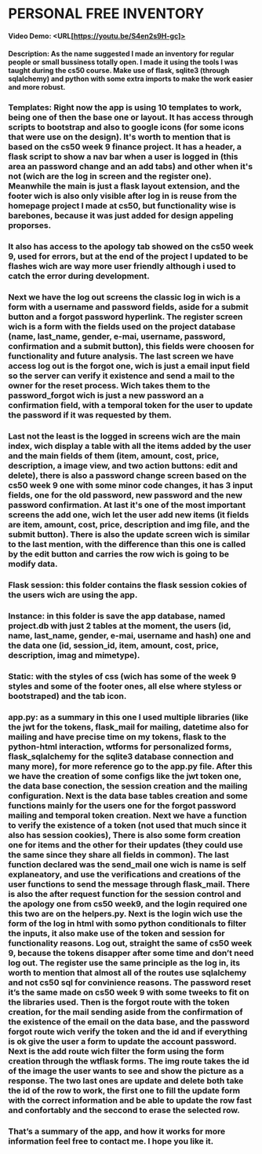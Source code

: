 # PERSONAL FREE INVENTORY
#### Video Demo:  <URL[https://youtu.be/S4en2s9H-gc]>
#### Description: As the name suggested I made an inventory for regular people or small bussiness totally open. I made it using the tools I was taught during the cs50 course. Make use of flask, sqlite3 (through sqlalchemy) and python with some extra imports to make the work easier and more robust.
### Templates: Right now the app is using 10 templates to work, being one of then the base one or layout. It has access through scripts to bootstrap and also to google icons (for some icons that were use on the design). It's worth to mention that is based on the cs50 week 9 finance project. It has a header, a flask script to show a nav bar when a user is logged in (this area an password change and an add tabs) and other when it's not (wich are the log in screen and the register one). Meanwhile the main is just a flask layout extension, and the footer wich is also only visible after log in is reuse from the homepage project I made at cs50, but functionality wise is barebones, because it was just added for design appeling proporses.
### It also has access to the apology tab showed on the cs50 week 9, used for errors, but at the end of the project I updated to be flashes wich are way more user friendly although i used to catch the error during development.
### Next we have the log out screens the classic log in wich is a form with a username and password fields, aside for a submit button and a forgot password hyperlink. The register screen wich is a form with the fields used on the project database (name, last_name, gender, e-mai, username, password, confirmation and a submit button), this fields were choosen for functionality and future analysis. The last screen we have access log out is the forgot one, wich is just a email input field so the server can verify it existence and send a mail to the owner for the reset process. Wich takes them to the password_forgot wich is just a new password an a confirmation field, with a temporal token for the user to update the password if it was requested by them.
### Last not the least is the logged in screens wich are the main index, wich display a table with all the items added by the user and the main fields of them (item, amount, cost, price, description, a image view, and two action buttons: edit and delete), there is also a password change screen based on the cs50 week 9 one with some minor code changes, it has 3 input fields, one for the old password, new password and the new password confirmation. At last it's one of the most important screens the add one, wich let the user add new items (it fields are item, amount, cost, price, description and img file, and the submit button). There is also the update screen wich is similar to the last mention, with the difference than this one is called by the edit button and carries the row wich is going to be modify data.
### Flask session: this folder contains the flask session cokies of the users wich are using the app.
### Instance: in this folder is save the app database, named project.db with just 2 tables at the moment, the users (id, name, last_name, gender, e-mai, username and hash) one and the data one (id, session_id, item, amount, cost, price, description, imag and mimetype).
### Static: with the styles of css (wich has some of the week 9 styles and some of the footer ones, all else where styless or bootstraped) and the tab icon.
### app.py: as a summary in this one I used multiple libraries (like the jwt for the tokens, flask_mail for mailing, datetime also for mailing and have precise time on my tokens, flask to the python-html interaction, wtforms for personalized forms, flask_sqlalchemy for the sqlite3 database connection and many more), for more reference go to the app.py file. After this we have the creation of some configs like the jwt token one, the data base conection, the session creation and the mailing configuration. Next is the data base tables creation and some functions mainly for the users one for the forgot password mailing and temporal token creation. Next we have a function to verify the existence of a token (not used that much since it also has session cookies), There is also some form creation one for items and the other for their updates (they could use the same since they share all fields in common). The last function declared was the send_mail one wich is name is self explaneatory, and use the verifications and creations of the user functions to send the message through flask_mail. There is also the after request function for the session control and the apology one from cs50 week9, and the login required one this two are on the helpers.py. Next is the login wich use the form of the log in html with somo python conditionals to filter the inputs, it also make use of the token and session for functionality reasons. Log out, straight the same of cs50 week 9, because the tokens disapper after some time and don’t need log out. The register use the same principle as the log in, its worth to mention that almost all of the routes use sqlalchemy and not cs50 sql for convinience reasons. The password reset it’s the same made on cs50 week 9 with some tweeks to fit on the libraries used. Then is the forgot route with the token creation, for the mail sending aside from the confirmation of the existence of the email on the data base, and the password forgot route wich verify the token and the id and if everything is ok give the user a form to update the account password. Next is the add route wich filter the form using the form creation through the wtflask forms. The img route takes the id of the image the user wants to see and show the picture as a response. The two last ones are update and delete both take the id of the row to work, the first one to fill the update form with the correct information and be able to update the row fast and confortably and the seccond to erase the selected row.
### That’s a summary of the app, and how it works for more information feel free to contact me. I hope you like it.
